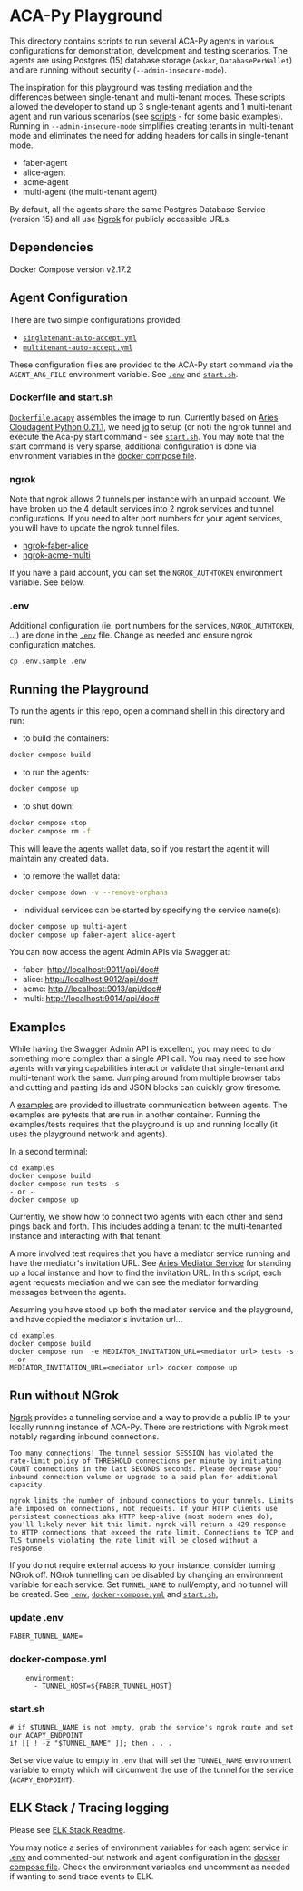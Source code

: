 # ACA-Py Playground

This directory contains scripts to run several ACA-Py agents in various configurations for demonstration, development and testing scenarios. The agents are using Postgres (15) database storage (`askar`, `DatabasePerWallet`) and are running without security (`--admin-insecure-mode`).

The inspiration for this playground was testing mediation and the differences between single-tenant and multi-tenant modes. These scripts allowed the developer to stand up 3 single-tenant agents and 1 multi-tenant agent and run various scenarios (see [scripts](./scripts) - for some basic examples). Running in `--admin-insecure-mode` simplifies creating tenants in multi-tenant mode and eliminates the need for adding headers for calls in single-tenant mode.

- faber-agent
- alice-agent
- acme-agent
- multi-agent (the multi-tenant agent)

By default, all the agents share the same Postgres Database Service (version 15) and all use [Ngrok](https://ngrok.com) for publicly accessible URLs.

## Dependencies

Docker Compose version v2.17.2

## Agent Configuration

There are two simple configurations provided:

- [`singletenant-auto-accept.yml`](./configs/singletenant-auto-accept.yml)
- [`multitenant-auto-accept.yml`](./configs/multitenant-auto-accept.yml)

These configuration files are provided to the ACA-Py start command via the `AGENT_ARG_FILE` environment variable. See [`.env`](./.env.sample) and [`start.sh`](./start.sh).

### Dockerfile and start.sh

[`Dockerfile.acapy`](./Dockerfile.acapy) assembles the image to run. Currently based on [Aries Cloudagent Python 0.21.1](ghcr.io/hyperledger/aries-cloudagent-python:py3.9-0.12.1), we need [jq](https://stedolan.github.io/jq/) to setup (or not) the ngrok tunnel and execute the Aca-py start command - see [`start.sh`](./start.sh). You may note that the start command is very sparse, additional configuration is done via environment variables in the [docker compose file](./docker-compose.yml).

### ngrok

Note that ngrok allows 2 tunnels per instance with an unpaid account. We have broken up the 4 default services into 2 ngrok services and tunnel configurations. If you need to alter port numbers for your agent services, you will have to update the ngrok tunnel files.

- [ngrok-faber-alice](./ngrok-faber-alice.yml)
- [ngrok-acme-multi](./ngrok-acme-multi.yml)

If you have a paid account, you can set the `NGROK_AUTHTOKEN` environment variable. See below.

### .env

Additional configuration (ie. port numbers for the services, `NGROK_AUTHTOKEN`, ...) are done in the [`.env`](./.env.sample) file. Change as needed and ensure ngrok configuration matches.

```shell
cp .env.sample .env
```

## Running the Playground

To run the agents in this repo, open a command shell in this directory and run:

- to build the containers:

```bash
docker compose build
```

- to run the agents:

```bash
docker compose up
```

- to shut down:

```bash
docker compose stop
docker compose rm -f
```

This will leave the agents wallet data, so if you restart the agent it will maintain any created data.

- to remove the wallet data:

```bash
docker compose down -v --remove-orphans
```

- individual services can be started by specifying the service name(s):

```bash
docker compose up multi-agent
docker compose up faber-agent alice-agent
```

You can now access the agent Admin APIs via Swagger at:

- faber: [http://localhost:9011/api/doc#](http://localhost:9011/api/doc#)
- alice: [http://localhost:9012/api/doc#](http://localhost:9012/api/doc#)
- acme: [http://localhost:9013/api/doc#](http://localhost:9013/api/doc#)
- multi: [http://localhost:9014/api/doc#](http://localhost:9014/api/doc#)

## Examples

While having the Swagger Admin API is excellent, you may need to do something more complex than a single API call. You may need to see how agents with varying capabilities interact or validate that single-tenant and multi-tenant work the same. Jumping around from multiple browser tabs and cutting and pasting ids and JSON blocks can quickly grow tiresome.

A [examples](./examples) are provided to illustrate communication between agents. The examples are pytests that are run in another container. Running the examples/tests requires that the playground is up and running locally (it uses the playground network and agents).

In a second terminal:

```shell
cd examples
docker compose build
docker compose run tests -s
- or -
docker compose up
```

Currently, we show how to connect two agents with each other and send pings back and forth. This includes adding a tenant to the multi-tenanted instance and interacting with that tenant.

A more involved test requires that you have a mediator service running and have the mediator's invitation URL. See [Aries Mediator Service](https://github.com/hyperledger/aries-mediator-service) for standing up a local instance and how to find the invitation URL. In this script, each agent requests mediation and we can see the mediator forwarding messages between the agents.

Assuming you have stood up both the mediator service and the playground, and have copied the mediator's invitation url...

```shell
cd examples
docker compose build
docker compose run  -e MEDIATOR_INVITATION_URL=<mediator url> tests -s
- or -
MEDIATOR_INVITATION_URL=<mediator url> docker compose up
```

## Run without NGrok

[Ngrok](https://ngrok.com) provides a tunneling service and a way to provide a public IP to your locally running instance of ACA-Py. There are restrictions with Ngrok most notably regarding inbound connections.

```shell
Too many connections! The tunnel session SESSION has violated the rate-limit policy of THRESHOLD connections per minute by initiating COUNT connections in the last SECONDS seconds. Please decrease your inbound connection volume or upgrade to a paid plan for additional capacity.

ngrok limits the number of inbound connections to your tunnels. Limits are imposed on connections, not requests. If your HTTP clients use persistent connections aka HTTP keep-alive (most modern ones do), you'll likely never hit this limit. ngrok will return a 429 response to HTTP connections that exceed the rate limit. Connections to TCP and TLS tunnels violating the rate limit will be closed without a response.
```

If you do not require external access to your instance, consider turning NGrok off. NGrok tunnelling can be disabled by changing an environment variable for each service. Set `TUNNEL_NAME` to null/empty, and no tunnel will be created. See [`.env`](.env.sample), [`docker-compose.yml`](./docker-compose.yml) and [`start.sh`](./start.sh),

### update .env

```shell
FABER_TUNNEL_NAME=
```

### docker-compose.yml

```shell
    environment:
      - TUNNEL_HOST=${FABER_TUNNEL_HOST}
```

### start.sh

```shell
# if $TUNNEL_NAME is not empty, grab the service's ngrok route and set our ACAPY_ENDPOINT
if [[ ! -z "$TUNNEL_NAME" ]]; then . . .
```

Set service value to empty in `.env` that will set the `TUNNEL_NAME` environment variable to empty which will circumvent the use of the tunnel for the service (`ACAPY_ENDPOINT`).

## ELK Stack / Tracing logging

Please see [ELK Stack Readme](../elk-stack/README.md).

You may notice a series of environment variables for each agent service in [.env](./.env.sample) and commented-out network and agent configuration in the [docker compose file](./docker-compose.yml). Check the environment variables and uncomment as needed if wanting to send trace events to ELK.
